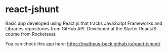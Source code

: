 # react-jshunt

Basic app developed using React.js that tracks JavaScript Frameworks and Libraries repositories from GitHub API. Developed at the Starter ReactJS course from Rocketseat.

You can check this app here: https://matheus-beck.github.io/react-jshunt/
